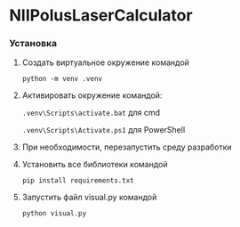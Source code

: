 # NIIPolusLaserCalculator

### Установка
1. Создать виртуальное окружение командой

    ```python -m venv .venv```

2. Активировать окружение командой:

    ```.venv\Scripts\activate.bat``` для cmd

    ```.venv\Scripts\Activate.ps1``` для PowerShell

3. При необходимости, перезапустить среду разработки
4. Установить все библиотеки командой

    ```pip install requirements.txt```

5. Запустить файл visual.py командой

    ```python visual.py```
